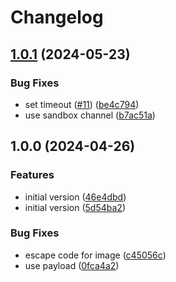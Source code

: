 # Changelog

## [1.0.1](https://github.com/entur/gha-slack/compare/v1.0.0...v1.0.1) (2024-05-23)


### Bug Fixes

* set timeout ([#11](https://github.com/entur/gha-slack/issues/11)) ([be4c794](https://github.com/entur/gha-slack/commit/be4c79403ca7c439d253f7d1a469d5db9a4937b3))
* use sandbox channel ([b7ac51a](https://github.com/entur/gha-slack/commit/b7ac51a69e8561ee687d0534314b87e0a4d08d1b))

## 1.0.0 (2024-04-26)


### Features

* initial version ([46e4dbd](https://github.com/entur/gha-slack/commit/46e4dbd2790cfbd88a9fe60bfb3b60a7aeec1cef))
* initial version ([5d54ba2](https://github.com/entur/gha-slack/commit/5d54ba23401ca958b187d6a22cbbf41e4a311001))


### Bug Fixes

* escape code for image ([c45056c](https://github.com/entur/gha-slack/commit/c45056c67352b5280cff00aecf4f629b39397e37))
* use payload ([0fca4a2](https://github.com/entur/gha-slack/commit/0fca4a2669ff3aff3dcf61521012e3866840ab13))
